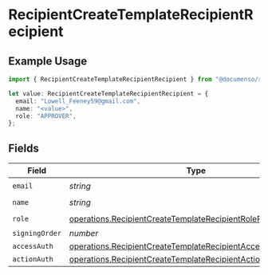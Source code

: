 # RecipientCreateTemplateRecipientRecipient

## Example Usage

```typescript
import { RecipientCreateTemplateRecipientRecipient } from "@documenso/sdk-typescript/models/operations";

let value: RecipientCreateTemplateRecipientRecipient = {
  email: "Lowell_Feeney59@gmail.com",
  name: "<value>",
  role: "APPROVER",
};
```

## Fields

| Field                                                                                                                                          | Type                                                                                                                                           | Required                                                                                                                                       | Description                                                                                                                                    |
| ---------------------------------------------------------------------------------------------------------------------------------------------- | ---------------------------------------------------------------------------------------------------------------------------------------------- | ---------------------------------------------------------------------------------------------------------------------------------------------- | ---------------------------------------------------------------------------------------------------------------------------------------------- |
| `email`                                                                                                                                        | *string*                                                                                                                                       | :heavy_check_mark:                                                                                                                             | N/A                                                                                                                                            |
| `name`                                                                                                                                         | *string*                                                                                                                                       | :heavy_check_mark:                                                                                                                             | N/A                                                                                                                                            |
| `role`                                                                                                                                         | [operations.RecipientCreateTemplateRecipientRoleRequest](../../models/operations/recipientcreatetemplaterecipientrolerequest.md)               | :heavy_check_mark:                                                                                                                             | N/A                                                                                                                                            |
| `signingOrder`                                                                                                                                 | *number*                                                                                                                                       | :heavy_minus_sign:                                                                                                                             | N/A                                                                                                                                            |
| `accessAuth`                                                                                                                                   | [operations.RecipientCreateTemplateRecipientAccessAuthRequest](../../models/operations/recipientcreatetemplaterecipientaccessauthrequest.md)[] | :heavy_minus_sign:                                                                                                                             | N/A                                                                                                                                            |
| `actionAuth`                                                                                                                                   | [operations.RecipientCreateTemplateRecipientActionAuthRequest](../../models/operations/recipientcreatetemplaterecipientactionauthrequest.md)[] | :heavy_minus_sign:                                                                                                                             | N/A                                                                                                                                            |